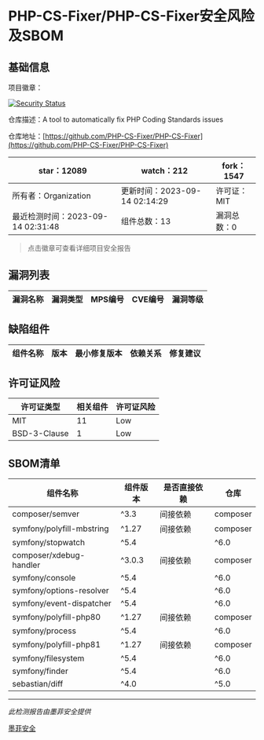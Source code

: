 # PHP-CS-Fixer/PHP-CS-Fixer安全风险及SBOM

## 基础信息

项目徽章：

[![Security Status](https://www.murphysec.com/platform3/v31/badge/1702027118656667648.svg)](https://www.murphysec.com/console/report/1698040252920889344/1702027118656667648)

仓库描述：A tool to automatically fix PHP Coding Standards issues

仓库地址：[https://github.com/PHP-CS-Fixer/PHP-CS-Fixer](https://github.com/PHP-CS-Fixer/PHP-CS-Fixer)

| star：12089 | watch：212 | fork：1547 |
| ----------- | -------------- | ------------ |
| 所有者：Organization | 更新时间：2023-09-14 02:14:29 | 许可证：MIT |
| 最近检测时间：2023-09-14 02:31:48 | 组件总数：13 | 漏洞总数：0 |

> 点击徽章可查看详细项目安全报告



## 漏洞列表

| 漏洞名称 | 漏洞类型 | MPS编号 | CVE编号 | 漏洞等级 |
| ------- | ------ | ------- | ------ | ----- |





## 缺陷组件

| 组件名称 | 版本 | 最小修复版本 | 依赖关系 | 修复建议 |
| -------- | ---- | ------------ | -------- | -------- |





## 许可证风险

| 许可证类型 | 相关组件 | 许可证风险 |
| ---------- | -------- | ---------- |
|MIT|11|Low|
|BSD-3-Clause|1|Low|




## SBOM清单

| 组件名称 | 组件版本 | 是否直接依赖 | 仓库 |
| -------- | -------- | ------------ | ---- |
|composer/semver|^3.3|间接依赖|composer|
|symfony/polyfill-mbstring|^1.27|间接依赖|composer|
|symfony/stopwatch|^5.4 || ^6.0|间接依赖|composer|
|composer/xdebug-handler|^3.0.3|间接依赖|composer|
|symfony/console|^5.4 || ^6.0|间接依赖|composer|
|symfony/options-resolver|^5.4 || ^6.0|间接依赖|composer|
|symfony/event-dispatcher|^5.4 || ^6.0|间接依赖|composer|
|symfony/polyfill-php80|^1.27|间接依赖|composer|
|symfony/process|^5.4 || ^6.0|间接依赖|composer|
|symfony/polyfill-php81|^1.27|间接依赖|composer|
|symfony/filesystem|^5.4 || ^6.0|间接依赖|composer|
|symfony/finder|^5.4 || ^6.0|间接依赖|composer|
|sebastian/diff|^4.0 || ^5.0|间接依赖|composer|


------

*此检测报告由墨菲安全提供*

[墨菲安全](www.murphysec.com)